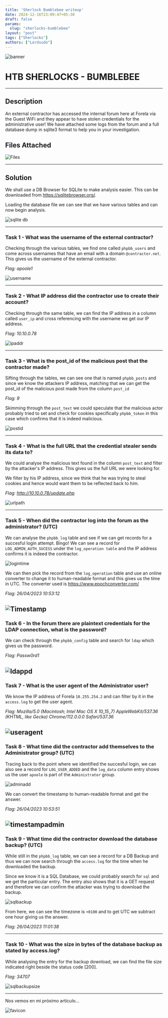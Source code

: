 ```yaml
---
title: 'Sherlock Bumblebee writeup'
date: 2024-12-16T23:09:47+05:30
draft: false
params:
  slug: "sherlocks-bumblebee"
layout: "post"
tags: ["Sherlocks"]
authors: ["Lordsudo"]
---
```

![banner](https://gist.github.com/user-attachments/assets/9a9b528d-89c0-47ba-af23-7715f0369989)

# HTB SHERLOCKS - BUMBLEBEE
-----

## Description

An external contractor has accessed the internal forum here at Forela via the Guest WiFi and they appear to have stolen credentials for the administrative user! We have attached some logs from the forum and a full database dump in sqlite3 format to help you in your investigation.

## Files Attached
![Files](https://gist.github.com/user-attachments/assets/6fbcf707-1bf3-407f-a425-ab6bf23db7de)

-----
## Solution

We shall use a DB Browser for SQLite to make analysis easier. This can be downloaded from https://sqlitebrowser.org/.

Loading the database file we can see that we have various tables and can now begin analysis.

![sqlite db](https://gist.github.com/user-attachments/assets/65761d69-82a5-4054-9244-0ee2bd10dfee)

-----
### Task 1 - What was the username of the external contractor?

Checking through the various tables, we find one called ```phpbb_users``` and come across usernames that have an email with a domain ```@contractor.net```. This gives us the username of the external contractor.

*Flag: apoole1*

![username](https://gist.github.com/user-attachments/assets/17289781-546d-44fc-b426-c1f65a39bcd7)

-----
### Task 2 - What IP address did the contractor use to create their account?

Checking through the same table, we can find the IP address in a column called ```user_ip``` and cross referencing with the username we get our IP address.

*Flag: 10.10.0.78*

![ipaddr](https://gist.github.com/user-attachments/assets/d282f3a8-dda7-4932-83d4-09611af06a78)

-----
### Task 3 - What is the post_id of the malicious post that the contractor made?

Sifting through the tables, we can see one that is named ```phpbb_posts``` and since we know the attackers IP address, matching that we can get the post_id  of the malicious post made from the column ```post_id```

*Flag: 9*

Skimming through the ```post_text``` we could speculate that the malicious actor probably tried to set and check for cookies specifically ```phpbb_token``` in this case which confirms that it is indeed malicious.

![postid](https://gist.github.com/user-attachments/assets/1c0aa979-ef18-4e1d-850b-3a9e0f11ef86)


-----
### Task 4 - What is the full URL that the credential stealer sends its data to?

We could analyse the malicious text found in the column ```post_text``` and filter by the attacker's IP address. 
This gives us the full URL we were looking for.

We filter by his IP address, since we think that he was trying to steal cookies and hence would want them to be reflected back to him.

*Flag: http://10.10.0.78/update.php*

![urlpath](https://gist.github.com/user-attachments/assets/a47b6d89-6a0e-4c98-9bd7-6d68f4e9e8f4)

-----
### Task 5 - When did the contractor log into the forum as the administrator? (UTC)

We can analyse the ```phpbb_log``` table and see if we can get records for a succesful login attempt.
Bingo! We can see a record for ```LOG_ADMIN_AUTH_SUCESS``` under the ```log_operation table``` and the IP address confirms it is indeed the contractor.


![logintime](https://gist.github.com/user-attachments/assets/3a013ab6-353e-433b-b94d-b059b6838750)

We can then pick the record from the ```log_operation``` table and use an online converter to change it to human-readable format and this gives us the time in UTC.
The converter used is https://www.epochconverter.com/

*Flag: 26/04/2023 10:53:12*


![Timestamp](https://gist.github.com/user-attachments/assets/4f9086eb-9e9f-4ae6-9462-5817d677347f)
-----
### Task 6 - In the forum there are plaintext credentials for the LDAP connection, what is the password?

We can check through the ```phpbb_config``` table and search for ```ldap``` which gives us the password.

*Flag: Passw0rd1*

![ldappd](https://gist.github.com/user-attachments/assets/118a0578-ec68-4f4c-953e-245c24d29b2f)
-----
### Task 7 - What is the user agent of the Administrator user?

We know the IP address of Forela ```10.255.254.2``` and can filter by it in the ```access.log``` to get the user agent.

*Flag: Mozilla/5.0 (Macintosh; Intel Mac OS X 10_15_7) AppleWebKit/537.36 (KHTML, like Gecko) Chrome/112.0.0.0 Safari/537.36*


![useragent](https://gist.github.com/user-attachments/assets/0074e984-ec8e-4681-83d3-f307a987f168)
-----
### Task 8 - What time did the contractor add themselves to the Administrator group? (UTC)

Tracing back to the point where we identified the succesful login, we can also see a record for ```LOG_USER_ADDED``` and the ```log_data``` column entry shows us the user ```apoole``` is part of the ```Administrator``` group.

![adminadd](https://gist.github.com/user-attachments/assets/6d542e5c-f7a0-4b5d-a462-df9fec9cff16)

We can convert the timestamp to human-readable format and get the answer.

*Flag: 26/04/2023 10:53:51*


![timestampadmin](https://gist.github.com/user-attachments/assets/418a777b-1ade-41ae-84a9-59c984b9e0ec)
-----
### Task 9 - What time did the contractor download the database backup? (UTC)

While still in the ```phpbb_log``` table, we can see a record for a DB Backup and thus we can now search through the ```access.log``` for the time when he downloaded the backup.

Since we know it is a SQL Database, we could probably search for ```sql``` and we get the particular entry.
The entry also shows that it is a GET request and therefore we can confirm the attacker was trying to download the backup.


![sqlbackup](https://gist.github.com/user-attachments/assets/b7edd48a-a871-46ad-8f6f-84488544f2af)

From here, we can see the timezone is ```+0100``` and to get UTC we subtract one hour giving us the answer.

*Flag: 26/04/2023 11:01:38*

-----
### Task 10 - What was the size in bytes of the database backup as stated by access.log?

While analysing the entry for the backup download, we can find the file size indicated right beside the status code [200].

*Flag: 34707*

![sqlbackupsize](https://gist.github.com/user-attachments/assets/fdbe8fdf-bd67-4c78-a885-02d049cbb20b)

-----

Nos vemos en mi próximo artículo...


![favicon](https://gist.github.com/user-attachments/assets/62b93db8-5f62-45de-8ba1-c55dcf201000)
